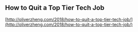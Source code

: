 ## How to Quit a Top Tier Tech Job
  
  [http://oliverzheng.com/2018/how-to-quit-a-top-tier-tech-job/](http://oliverzheng.com/2018/how-to-quit-a-top-tier-tech-job/)